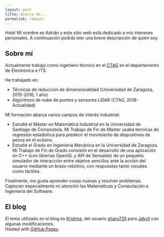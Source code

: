 ```yaml
---
layout: post
title: Acerca de...
permalink: /about/
---
```


Hola! Mi nombre es Adrián y este sitio web está dedicado a mis intereses
personales. A continuación podrás leer una breve descripción de quien soy.

## Sobre mí
Actualmente trabajo como ingeniero técnico en el [CTAG](https://ctag.com/) en el
departamento de Electrónica e ITS.

He trabajado en:

- Técnicas de reducción de dimensionalidad (Universidad de Zaragoza, 2015-2016, 1 año)
- Algoritmos de nube de puntos y sensores LiDAR (CTAG, 2018-Actualidad)

Mi formación abarca varios campos de interés industrial:

- Estudié el Máster en Matemática Industrial en la Universidad de Santiago de
  Compostela. Mi Trabajo de Fin de Máster usaba técnicas de regresión
  estadística para predecir el movimiento de dispositivos de pesca en el océano.
- Estudié el Grado en Ingeniería Mecánica en la Universidad de Zaragoza. Mi
  Trabajo de Fin de Grado consistió en el desarrollo de una aplicación en C++
  (con librerías OpenGL y API de Sensable) de un pequeño simulador de
  interacción entre objetos sencillos ante la acción del usuario mediante un
  brazo robótico, con respuestas tanto visuales como táctiles.

Finalmente, me gusta aprender cosas nuevas y resolver problemas. Capturan
especialmente mi atención las Matemáticas y Computación e Ingeniería del
Software.

## El blog
El tema utilizado en el blog es [Krishna](https://github.com/sharu725/krishna), del usuario [sharu725](https://github.com/sharu725) para [Jekyll](https://jekyllrb.com/) con algunas modificaciones.  
Hosted with [GitHub Pages](https://pages.github.com/).